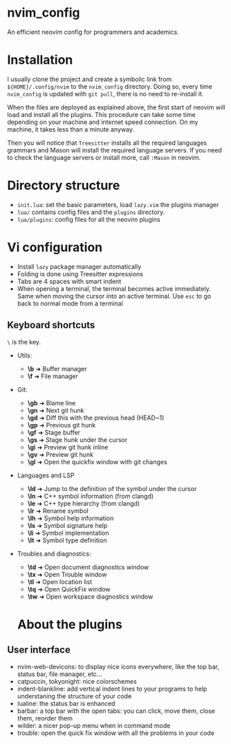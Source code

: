 # nvim_config

An efficient neovim config for programmers and academics.

# Installation

I usually clone the project and create a symbolic link from `${HOME}/.config/nvim` to the `nvim_config` directory.
Doing so, every time `nvim_config` is updated with `git pull`, there is no need to re-install it.

When the files are deployed as explained above, the first start of neovim will load and install all the plugins.
This procedure can take some time depending on your machine and internet speed connection. On my machine, it takes
less than a minute anyway.

Then you will notice that `Treesitter` installs all the required languages grammars and Mason will install the required
language servers. If you need to check the language servers or install more, call `:Mason` in neovim.

# Directory structure

- `init.lua`: set the basic parameters, load `lazy.vim` the plugins manager
- `lua/` contains config files and the `plugins` directory.
- `lua/plugins`: config files for all the neovim plugins


# Vi configuration
- Install `lazy` package manager automatically
- Folding is done using Treesitter expressions
- Tabs are 4 spaces with smart indent
- When opening a terminal, the terminal becomes active immediately. Same when moving the cursor into an active terminal.
  Use `esc` to go back to normal mode from a terminal

## Keyboard shortcuts

`\` is the __<Leader>__ key.

- Utils:
  - **\b** ➜ Buffer manager
  - **\f** ➜ File manager
- Git:
  - **\gb** ➜ Blame line
  - **\gn** ➜ Next git hunk 
  - **\gd** ➜ Diff this with the previous head (HEAD~1)
  - **\gp** ➜ Previous git hunk
  - **\gf** ➜ Stage buffer
  - **\gs** ➜ Stage hunk under the cursor
  - **\gi** ➜ Preview git hunk inline
  - **\gv** ➜ Preview git hunk
  - **\gl** ➜ Open the quickfix window with git changes
- Languages and LSP
  - **\ld** ➜ Jump to the definition of the symbol under the cursor
  - **\ln** ➜ C++ symbol information (from clangd)
  - **\le** ➜ C++ type hierarchy (from clangd)
  - **\lr** ➜ Rename symbol
  - **\lh** ➜ Symbol help information
  - **\ls** ➜ Symbol signature help
  - **\li** ➜ Symbol implementation
  - **\lt** ➜ Symbol type definition
- Troubles and diagnostics:
  - **\td** ➜ Open document diagnostics window
  - **\tx** ➜ Open Trouble window
  - **\tl** ➜ Open location list
  - **\tq** ➜ Open QuickFix window
  - **\tw** ➜ Open workspace diagnostics window
  
  # About the plugins

## User interface
- nvim-web-devicons: to display nice icons everywhere, like the top bar, status bar,
  file manager, etc...
- catpuccin, tokyonight: nice colorschemes
- indent-blankline: add vertical indent lines to your programs to help understaning
  the structure of your code
- lualine: the status bar is enhanced
- barbar: a top bar with the open tabs: you can click, move them, close them, reorder
  them
- wilder: a nicer pop-up menu when in command mode
- trouble: open the quick fix window with all the problems in your code
